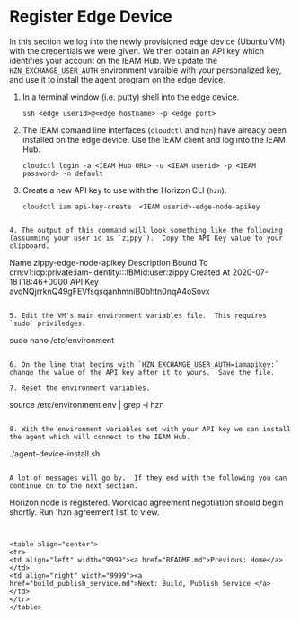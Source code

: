 # Register Edge Device

In this section we log into the newly provisioned edge device (Ubuntu VM) with the credentials 
we were given.  We then obtain an API key which identifies your account on the IEAM Hub. We 
update the `HZN_EXCHANGE_USER_AUTH` environment varaible with your personalized key, and use 
it to install the agent program on the edge device.

1. In a terminal window (i.e. putty) shell into the edge device.  
   ```
   ssh <edge userid>@<edge hostname> -p <edge port>

   ```

2. The IEAM comand line interfaces (`cloudctl` and `hzn`) have already been installed on the edge device.  Use the IEAM client and log into the IEAM Hub.   
   ```
   cloudctl login -a <IEAM Hub URL> -u <IEAM userid> -p <IEAM password> -n default

   ```

3. Create a new API key to use with the Horizon CLI (`hzn`).   
   ```
   cloudctl iam api-key-create  <IEAM userid>-edge-node-apikey 

  ```  

4. The output of this command will look something like the following (assumming your user id is `zippy`).  Copy the API Key value to your clipboard. 

   ```
   Name          zippy-edge-node-apikey
   Description
   Bound To      crn:v1:icp:private:iam-identity:::IBMid:user:zippy
   Created At    2020-07-18T18:46+0000
   API Key       avqNQjrrknQ49gFEVfsqsqanhmniB0bhtn0nqA4oSovx
   ```

5. Edit the VM's main environment variables file.  This requires `sudo` priviledges. 

   ```
   sudo nano /etc/environment

   ```

6. On the line that begins with `HZN_EXCHANGE_USER_AUTH=iamapikey:` change the value of the API key after it to yours.  Save the file.  

7. Reset the environment variables.   

   ```
   source /etc/environment
   env | grep -i hzn

   ```

8. With the environment variables set with your API key we can install the agent which will connect to the IEAM Hub.  

   ```
   ./agent-device-install.sh 

   ```

A lot of messages will go by.  If they end with the following you can continue on to the next section.  

   ```
   Horizon node is registered. Workload agreement negotiation should begin shortly. Run 'hzn agreement list' to view.
   ```


<table align="center">
<tr>
  <td align="left" width="9999"><a href="README.md">Previous: Home</a> </td>
  <td align="right" width="9999"><a href="build_publish_service.md">Next: Build, Publish Service </a> </td>
</tr>
</table>

